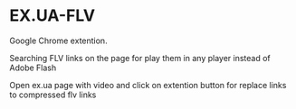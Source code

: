 EX.UA-FLV
=========

Google Chrome extention.

Searching FLV links on the page for play them in any player instead of Adobe Flash 

Open ex.ua page with video and click on extention button for replace links to compressed flv links



